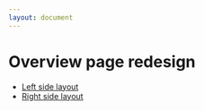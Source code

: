 ```yaml
---
layout: document
---
```


# Overview page redesign

- [Left side layout](overview)
- [Right side layout](overview-right)
